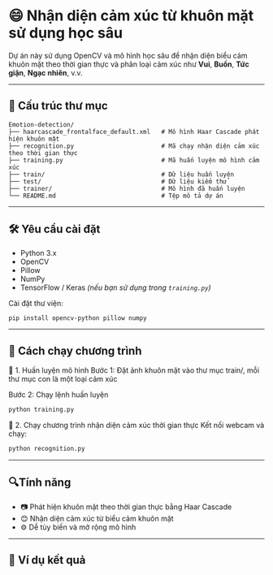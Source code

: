 # 😄 Nhận diện cảm xúc từ khuôn mặt sử dụng học sâu

Dự án này sử dụng OpenCV và mô hình học sâu để nhận diện biểu cảm khuôn mặt theo thời gian thực và phân loại cảm xúc như **Vui**, **Buồn**, **Tức giận**, **Ngạc nhiên**, v.v.

---

## 📁 Cấu trúc thư mục

```
Emotion-detection/
├── haarcascade_frontalface_default.xml   # Mô hình Haar Cascade phát hiện khuôn mặt
├── recognition.py                        # Mã chạy nhận diện cảm xúc theo thời gian thực
├── training.py                           # Mã huấn luyện mô hình cảm xúc
├── train/                                # Dữ liệu huấn luyện
├── test/                                 # Dữ liệu kiểm thử
├── trainer/                              # Mô hình đã huấn luyện
└── README.md                             # Tệp mô tả dự án
```
---

## 🛠️ Yêu cầu cài đặt

- Python 3.x
- OpenCV
- Pillow
- NumPy
- TensorFlow / Keras *(nếu bạn sử dụng trong `training.py`)*

Cài đặt thư viện:

```bash
pip install opencv-python pillow numpy
```

---

## 🚀 Cách chạy chương trình
🔧 1. Huấn luyện mô hình
Bước 1: Đặt ảnh khuôn mặt vào thư mục train/, mỗi thư mục con là một loại cảm xúc

Bước 2: Chạy lệnh huấn luyện
```bash
python training.py
```
🎥 2. Chạy chương trình nhận diện cảm xúc thời gian thực
Kết nối webcam và chạy:
```bash
python recognition.py
```

---

## 🔍Tính năng
- 📷 Phát hiện khuôn mặt theo thời gian thực bằng Haar Cascade
- 😊 Nhận diện cảm xúc từ biểu cảm khuôn mặt
- ⚙️ Dễ tùy biến và mở rộng mô hình

---

## 📸 Ví dụ kết quả



